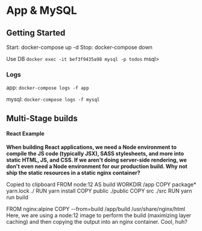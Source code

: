 # App & MySQL

## Getting Started

Start: docker-compose up -d
Stop: docker-compose down

Use DB
`docker exec -it bef3f9435a98 mysql -p todos`
    msql> 

### Logs

app: `docker-compose logs -f app`

mysql: `docker-compose logs -f mysql`

## Multi-Stage builds

#### React Example

**When building React applications, we need a Node environment to compile the JS code (typically JSX), SASS stylesheets, and more into static HTML, JS, and CSS. If we aren't doing server-side rendering, we don't even need a Node environment for our production build. Why not ship the static resources in a static nginx container?**

Copied to clipboard
FROM node:12 AS build
WORKDIR /app
COPY package* yarn.lock ./
RUN yarn install
COPY public ./public
COPY src ./src
RUN yarn run build

FROM nginx:alpine
COPY --from=build /app/build /usr/share/nginx/html
Here, we are using a node:12 image to perform the build (maximizing layer caching) and then copying the output into an nginx container. Cool, huh?